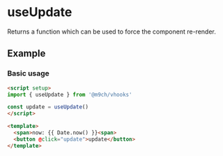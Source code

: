 # useUpdate

Returns a function which can be used to force the component re-render.

## Example

### Basic usage

```html
<script setup>
import { useUpdate } from '@m9ch/vhooks'

const update = useUpdate()
</script>

<template>
  <span>now: {{ Date.now() }}<span>
  <button @click="update">update</button>
</template>
```
